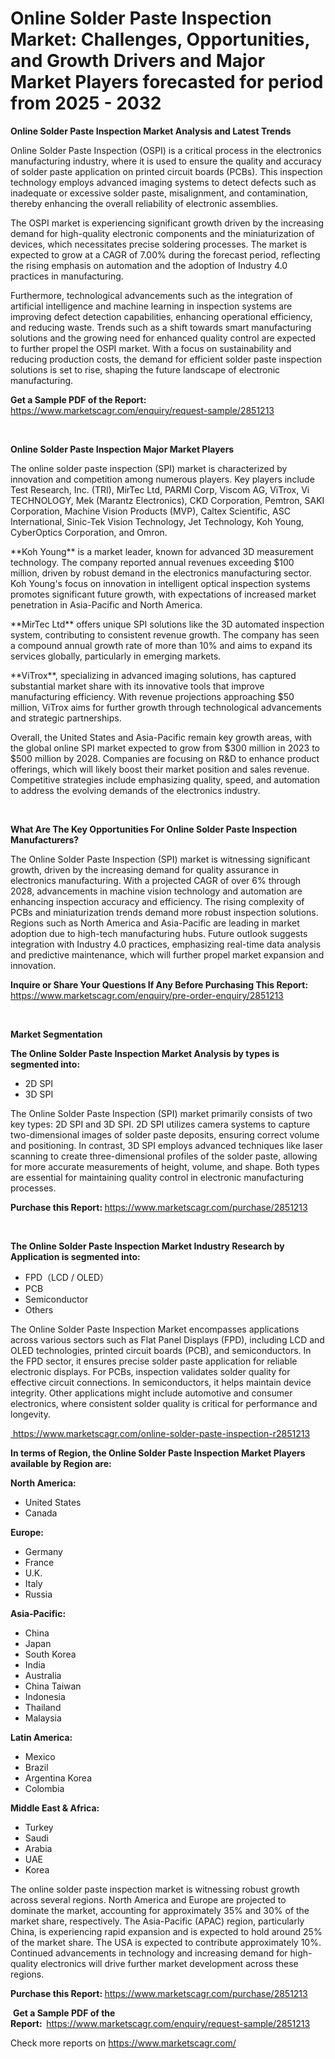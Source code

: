 <p><h1>Online Solder Paste Inspection Market: Challenges, Opportunities, and Growth Drivers and Major Market Players forecasted for period from 2025 - 2032</h1></p><p><strong>Online Solder Paste Inspection Market Analysis and Latest Trends</strong></p>
<p><p>Online Solder Paste Inspection (OSPI) is a critical process in the electronics manufacturing industry, where it is used to ensure the quality and accuracy of solder paste application on printed circuit boards (PCBs). This inspection technology employs advanced imaging systems to detect defects such as inadequate or excessive solder paste, misalignment, and contamination, thereby enhancing the overall reliability of electronic assemblies. </p><p>The OSPI market is experiencing significant growth driven by the increasing demand for high-quality electronic components and the miniaturization of devices, which necessitates precise soldering processes. The market is expected to grow at a CAGR of 7.00% during the forecast period, reflecting the rising emphasis on automation and the adoption of Industry 4.0 practices in manufacturing. </p><p>Furthermore, technological advancements such as the integration of artificial intelligence and machine learning in inspection systems are improving defect detection capabilities, enhancing operational efficiency, and reducing waste. Trends such as a shift towards smart manufacturing solutions and the growing need for enhanced quality control are expected to further propel the OSPI market. With a focus on sustainability and reducing production costs, the demand for efficient solder paste inspection solutions is set to rise, shaping the future landscape of electronic manufacturing.</p></p>
<p><strong>Get a Sample PDF of the Report:&nbsp;</strong> <a href="https://www.marketscagr.com/enquiry/request-sample/2851213?utm_campaign=2384&utm_medium=2&utm_source=Github&utm_content=ia&utm_term=11032025&utm_id=online-solder-paste-inspection">https://www.marketscagr.com/enquiry/request-sample/2851213</a></p>
<p>&nbsp;</p>
<p><strong>Online Solder Paste Inspection Major Market Players</strong></p>
<p><p>The online solder paste inspection (SPI) market is characterized by innovation and competition among numerous players. Key players include Test Research, Inc. (TRI), MirTec Ltd, PARMI Corp, Viscom AG, ViTrox, Vi TECHNOLOGY, Mek (Marantz Electronics), CKD Corporation, Pemtron, SAKI Corporation, Machine Vision Products (MVP), Caltex Scientific, ASC International, Sinic-Tek Vision Technology, Jet Technology, Koh Young, CyberOptics Corporation, and Omron.</p><p>**Koh Young** is a market leader, known for advanced 3D measurement technology. The company reported annual revenues exceeding $100 million, driven by robust demand in the electronics manufacturing sector. Koh Young's focus on innovation in intelligent optical inspection systems promotes significant future growth, with expectations of increased market penetration in Asia-Pacific and North America.</p><p>**MirTec Ltd** offers unique SPI solutions like the 3D automated inspection system, contributing to consistent revenue growth. The company has seen a compound annual growth rate of more than 10% and aims to expand its services globally, particularly in emerging markets.</p><p>**ViTrox**, specializing in advanced imaging solutions, has captured substantial market share with its innovative tools that improve manufacturing efficiency. With revenue projections approaching $50 million, ViTrox aims for further growth through technological advancements and strategic partnerships.</p><p>Overall, the United States and Asia-Pacific remain key growth areas, with the global online SPI market expected to grow from $300 million in 2023 to $500 million by 2028. Companies are focusing on R&D to enhance product offerings, which will likely boost their market position and sales revenue. Competitive strategies include emphasizing quality, speed, and automation to address the evolving demands of the electronics industry.</p></p>
<p>&nbsp;</p>
<p><strong>What Are The Key Opportunities For Online Solder Paste Inspection Manufacturers?</strong></p>
<p><p>The Online Solder Paste Inspection (SPI) market is witnessing significant growth, driven by the increasing demand for quality assurance in electronics manufacturing. With a projected CAGR of over 6% through 2028, advancements in machine vision technology and automation are enhancing inspection accuracy and efficiency. The rising complexity of PCBs and miniaturization trends demand more robust inspection solutions. Regions such as North America and Asia-Pacific are leading in market adoption due to high-tech manufacturing hubs. Future outlook suggests integration with Industry 4.0 practices, emphasizing real-time data analysis and predictive maintenance, which will further propel market expansion and innovation.</p></p>
<p><strong>Inquire or Share Your Questions If Any Before Purchasing This Report:</strong> <a href="https://www.marketscagr.com/enquiry/pre-order-enquiry/2851213?utm_campaign=2384&utm_medium=2&utm_source=Github&utm_content=ia&utm_term=11032025&utm_id=online-solder-paste-inspection">https://www.marketscagr.com/enquiry/pre-order-enquiry/2851213</a></p>
<p>&nbsp;</p>
<p><strong>Market Segmentation</strong></p>
<p><strong>The Online Solder Paste Inspection Market Analysis by types is segmented into:</strong></p>
<p><ul><li>2D SPI</li><li>3D SPI</li></ul></p>
<p><p>The Online Solder Paste Inspection (SPI) market primarily consists of two key types: 2D SPI and 3D SPI. 2D SPI utilizes camera systems to capture two-dimensional images of solder paste deposits, ensuring correct volume and positioning. In contrast, 3D SPI employs advanced techniques like laser scanning to create three-dimensional profiles of the solder paste, allowing for more accurate measurements of height, volume, and shape. Both types are essential for maintaining quality control in electronic manufacturing processes.</p></p>
<p><strong>Purchase this Report:&nbsp;</strong><a href="https://www.marketscagr.com/purchase/2851213?utm_campaign=2384&utm_medium=2&utm_source=Github&utm_content=ia&utm_term=11032025&utm_id=online-solder-paste-inspection">https://www.marketscagr.com/purchase/2851213</a></p>
<p>&nbsp;</p>
<p><strong>The Online Solder Paste Inspection Market Industry Research by Application is segmented into:</strong></p>
<p><ul><li>FPD（LCD / OLED）</li><li>PCB</li><li>Semiconductor</li><li>Others</li></ul></p>
<p><p>The Online Solder Paste Inspection Market encompasses applications across various sectors such as Flat Panel Displays (FPD), including LCD and OLED technologies, printed circuit boards (PCB), and semiconductors. In the FPD sector, it ensures precise solder paste application for reliable electronic displays. For PCBs, inspection validates solder quality for effective circuit connections. In semiconductors, it helps maintain device integrity. Other applications might include automotive and consumer electronics, where consistent solder quality is critical for performance and longevity.</p></p>
<p><a href="https://www.marketscagr.com/online-solder-paste-inspection-r2851213?utm_campaign=2384&utm_medium=2&utm_source=Github&utm_content=ia&utm_term=11032025&utm_id=online-solder-paste-inspection">&nbsp;https://www.marketscagr.com/online-solder-paste-inspection-r2851213</a></p>
<p><strong>In terms of Region, the Online Solder Paste Inspection Market Players available by Region are:</strong></p>
<p>
    <p> <strong> North America: </strong>
        <ul>
            <li>United States</li>
            <li>Canada</li>
        </ul>
        </p> 
    <p> <strong> Europe: </strong>
        <ul>
            <li>Germany</li>
            <li>France</li>
            <li>U.K.</li>
            <li>Italy</li>
            <li>Russia</li>
        </ul>
        </p> 
    <p> <strong> Asia-Pacific: </strong>
        <ul>
            <li>China</li>
            <li>Japan</li>
            <li>South Korea</li>
            <li>India</li>
            <li>Australia</li>
            <li>China Taiwan</li>
            <li>Indonesia</li>
            <li>Thailand</li>
            <li>Malaysia</li>
        </ul>
        </p> 
    <p> <strong> Latin America: </strong>
        <ul>
            <li>Mexico</li>
            <li>Brazil</li>
            <li>Argentina Korea</li>
            <li>Colombia</li>
        </ul>
        </p> 
    <p> <strong> Middle East & Africa: </strong>
        <ul>
            <li>Turkey</li>
            <li>Saudi</li>
            <li>Arabia</li>
            <li>UAE</li>
            <li>Korea</li>
        </ul>
    </p>
    </p>
<p><p>The online solder paste inspection market is witnessing robust growth across several regions. North America and Europe are projected to dominate the market, accounting for approximately 35% and 30% of the market share, respectively. The Asia-Pacific (APAC) region, particularly China, is experiencing rapid expansion and is expected to hold around 25% of the market share. The USA is expected to contribute approximately 10%. Continued advancements in technology and increasing demand for high-quality electronics will drive further market development across these regions.</p></p>
<p><strong>Purchase this Report: </strong><a href="https://www.marketscagr.com/purchase/2851213?utm_campaign=2384&utm_medium=2&utm_source=Github&utm_content=ia&utm_term=11032025&utm_id=online-solder-paste-inspection">https://www.marketscagr.com/purchase/2851213</a></p>
<p>&nbsp;<strong>Get a Sample PDF of the Report:&nbsp;&nbsp;</strong><a href="https://www.marketscagr.com/enquiry/request-sample/2851213?utm_campaign=2384&utm_medium=2&utm_source=Github&utm_content=ia&utm_term=11032025&utm_id=online-solder-paste-inspection">https://www.marketscagr.com/enquiry/request-sample/2851213</a></p>
<p><strong></strong></p>
<p>Check more reports on <a href="https://www.marketscagr.com/?utm_campaign=2384&utm_medium=2&utm_source=Github&utm_content=ia&utm_term=11032025&utm_id=online-solder-paste-inspection">https://www.marketscagr.com/</a></p>